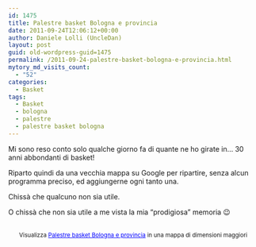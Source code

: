 ```yaml
---
id: 1475
title: Palestre basket Bologna e provincia
date: 2011-09-24T12:06:12+00:00
author: Daniele Lolli (UncleDan)
layout: post
guid: old-wordpress-guid=1475
permalink: /2011-09-24-palestre-basket-bologna-e-provincia.html
mytory_md_visits_count:
  - "52"
categories:
  - Basket
tags:
  - Basket
  - bologna
  - palestre
  - palestre basket bologna
---
```

Mi sono reso conto solo qualche giorno fa di quante ne ho girate in&#8230; 30 anni abbondanti di basket!

Riparto quindi da una vecchia mappa su Google per ripartire, senza alcun programma preciso, ed aggiungerne ogni tanto una.

Chissà che qualcuno non sia utile.

O chissà che non sia utile a me vista la mia &#8220;prodigiosa&#8221; memoria 😉

<p style="text-align: center;">
  <br /><small>Visualizza <a href="http://maps.google.it/maps/ms?msa=0&msid=204731737942266951617.0004772ecf3c02c65562e&ie=UTF8&t=h&vpsrc=0&ll=44.442321,11.545396&spn=0.193142,0.344135&source=embed" style="color:#0000FF;text-align:left">Palestre basket Bologna e provincia</a> in una mappa di dimensioni maggiori</small>
</p>